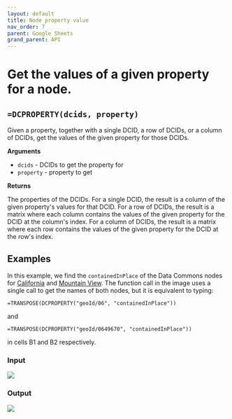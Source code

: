 ```yaml
---
layout: default
title: Node property value
nav_order: 7
parent: Google Sheets
grand_parent: API
---
```


# Get the values of a given property for a node.

## `=DCPROPERTY(dcids, property)`

Given a property, together with a single DCID, a row of DCIDs, or a column of DCIDs, get the values of the given property for those DCIDs.

**Arguments**
*    `dcids` - DCIDs to get the property for
*    `property` - property to get

**Returns**

The properties of the DCIDs. For a single DCID, the result is a column of the given property's values for that DCID. For a row of DCIDs, the result is a matrix where each column contains the values of the given property for the DCID at the column's index. For a column of DCIDs, the result is a matrix where each row contains the values of the given property for the DCID at the row's index.

## Examples

In this example, we find the `containedInPlace` of the Data Commons nodes for [California](https://datacommons.org/browser/geoId/06) and [Mountain View](https://datacommons.org/browser/geoId/0649670). The function call in the image uses a single call to get the names of both nodes, but it is equivalent to typing:

```
=TRANSPOSE(DCPROPERTY("geoId/06", "containedInPlace"))
```

and

```
=TRANSPOSE(DCPROPERTY("geoId/0649670", "containedInPlace"))
```

in cells B1 and B2 respectively.

### Input

![](/assets/images/sheets/sheets_get_property_input.png)

### Output

![](/assets/images/sheets/sheets_get_property_output.png)

